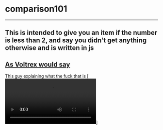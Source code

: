 # comparison101
---
This is intended to give you an item if the number is less than 2, and say you didn't get anything otherwise and is written in js
---
## [As Voltrex would say](https://discord.com/channels/264445053596991498/502092022740418560/810308088510808064)
This guy explaining what the fuck that is
[![that guy explaining what the fuck that is](https://cdn.discordapp.com/attachments/385837258768515083/810246728375861318/the.mp4)]
